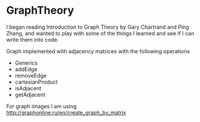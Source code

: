 # GraphTheory
I began reading Introduction to Graph Theory by Gary Chartrand and Ping Zhang, and wanted to play with some of the things I learned and see if I can write them into code.

Graph implemented with adjacency matrices with the following operations
 * Generics
 * addEdge
 * removeEdge
 * cartesianProduct
 * isAdjacent
 * getAdjacent


For graph images I am using
http://graphonline.ru/en/create_graph_by_matrix
